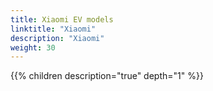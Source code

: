 ```yaml
---
title: Xiaomi EV models
linktitle: "Xiaomi"
description: "Xiaomi"
weight: 30
---
```

<!-- markdownlint-disable MD033 -->
<!-- markdownlint-disable MD010 -->
{{% children description="true" depth="1" %}}
